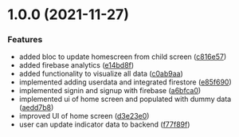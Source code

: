 # 1.0.0 (2021-11-27)


### Features

* added bloc to update homescreen from child screen ([c816e57](https://github.com/MrUnfunny/health_app/commit/c816e57211eb3d23d92da4e4e94a83071bd2fe44))
* added firebase analytics ([e14bd8f](https://github.com/MrUnfunny/health_app/commit/e14bd8fa76ac5c759b66b9adc7991cef5b6366c7))
* added functionality to visualize all data ([c0ab9aa](https://github.com/MrUnfunny/health_app/commit/c0ab9aa45fb46f9f1e893c3dc48cae472b679a00))
* implemented adding userdata and integrated firestore ([e85f690](https://github.com/MrUnfunny/health_app/commit/e85f690c506cc9d4fd8c566b361c2b97dcd5882e))
* implemented signin and signup with firebase ([a6bfca0](https://github.com/MrUnfunny/health_app/commit/a6bfca0c624ac4613f190c47f5279eb2204e51e9))
* implemented ui of home screen and populated with dummy data ([aedd7b8](https://github.com/MrUnfunny/health_app/commit/aedd7b874dac4499a2001fef57641bc18161206a))
* improved UI of home screen ([d3e23e0](https://github.com/MrUnfunny/health_app/commit/d3e23e042b53fa8a398384de1b2f34697212e972))
* user can update indicator data to backend ([f77f89f](https://github.com/MrUnfunny/health_app/commit/f77f89fec92bf90f746ddc88ab93c2f6f8cd54b2))
